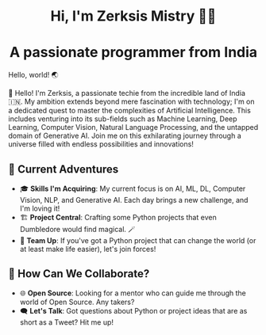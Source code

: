 # <h1 align="center"> Hi, I'm Zerksis Mistry 👨‍💻 </h>

## <h1 align="center"> A passionate programmer from India </h>

Hello, world! 🌏 

👋 Hello! I'm Zerksis, a passionate techie from the incredible land of India🇮🇳. My ambition extends beyond mere fascination with technology; I'm on a dedicated quest to master the complexities of Artificial Intelligence. This includes venturing into its sub-fields such as Machine Learning, Deep Learning, Computer Vision, Natural Language Processing, and the untapped domain of Generative AI. Join me on this exhilarating journey through a universe filled with endless possibilities and innovations!


## 🌟 Current Adventures

- 🎓 **Skills I'm Acquiring**: My current focus is on AI, ML, DL, Computer Vision, NLP, and Generative AI. Each day brings a new challenge, and I'm loving it!
- 🏗 **Project Central**: Crafting some Python projects that even Dumbledore would find magical. 🪄
- 🤝 **Team Up**: If you've got a Python project that can change the world (or at least make life easier), let's join forces!

## 🤔 How Can We Collaborate?

- 🌐 **Open Source**: Looking for a mentor who can guide me through the world of Open Source. Any takers?
- 🗨 **Let's Talk**: Got questions about Python or project ideas that are as short as a Tweet? Hit me up!






